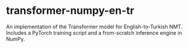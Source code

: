 # transformer-numpy-en-tr
An implementation of the Transformer model for English-to-Turkish NMT. Includes a PyTorch training script and a from-scratch inference engine in NumPy.
